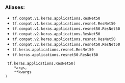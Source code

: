 ### Aliases:
- `tf.compat.v1.keras.applications.ResNet50`
- `tf.compat.v1.keras.applications.resnet.ResNet50`
- `tf.compat.v1.keras.applications.resnet50.ResNet50`
- `tf.compat.v2.keras.applications.ResNet50`
- `tf.compat.v2.keras.applications.resnet.ResNet50`
- `tf.compat.v2.keras.applications.resnet50.ResNet50`
- `tf.keras.applications.resnet.ResNet50`
- `tf.keras.applications.resnet50.ResNet50`

```
 tf.keras.applications.ResNet50(
    *args,
    **kwargs
)
```
